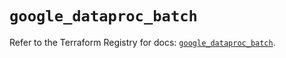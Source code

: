 # `google_dataproc_batch`

Refer to the Terraform Registry for docs: [`google_dataproc_batch`](https://registry.terraform.io/providers/hashicorp/google/6.18.1/docs/resources/dataproc_batch).
